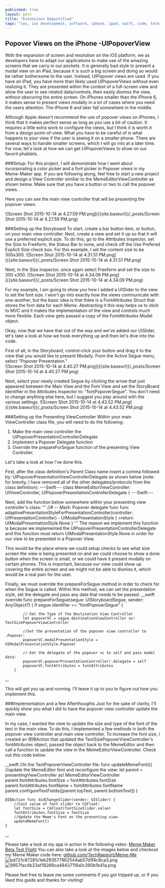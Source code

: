 ```yaml
---
published: true
layout: post
title: "Extensions Demystified"
tags: "ios, ios development, software, iphone, ipad, swift, code, tech rapport, techrapport, swift, extensions, xcode, swift 2.0"
---
```


## Popover Views on the iPhone -UIPopoverView

With the expansion of screen and resolution on the iOS platform, we as developers have to adapt our applications to make use of the amazing screens that we carry in our pockets.  It is generally bad style to present a modal view on an iPad, because it is such a big screen and doing so would be rather bothersome to the user.  Instead, UIPopover views are used.  If you have an iPad, you have more than likely used UIPopoverViews without even realizing it.  They are presented within the context of a full-screen view and allow the user to see related data/controls, then easily dismiss the view, without obscuring the entire screen.  On iPhones smaller than the iPhone 6, it makes sense to present views modally in a lot of cases where you need the users attention.  The iPhone 6 and later fall somewhere in the middle.  

Although Apple doesn't recommend the use of popover views on iPhones, I think that it makes perfect sense as long as you use a bit of caution.  It requires a little extra work to configure the views, but I think it is worth it from a design point-of-view.  What you have to be careful of is what happens to your view if the user is seeing it on a smaller phone.  There are several ways to handle smaller screens, which I will go into at a later time.  For now, let's look at how we can get UIPopoverViews to show on our favorit phablets.

###Setup:
For this project, I will demonstrate how I went about incorporating a color picker and a font picker in Popover views in my Meme-Maker app.  If you are following along, feel free to start a new project and design a View Controller similiar to the MemeEditorViewController as shown below.  Make sure that you have a button or two to call the popover views.

Here you can see the main view controller that will be presenting the popover views:

![Screen Shot 2015-10-14 at 4.27.59 PM.png]({{site.baseurl}}/_posts/Screen Shot 2015-10-14 at 4.27.59 PM.png)

###Setting up the Storyboard
To start, create a bar button item, or button, on your main view controller.  Next, create a view and set it up so that it will use a preferred explicit size.  To do this, go to the Attributes Inspector, set the Size to Freeform, the Status Bar to none, and check off the Use Prefered Explicit Size check box.  For this example, I set the content size to be 300x300. 
![Screen Shot 2015-10-14 at 4.31.51 PM.png]({{site.baseurl}}/_posts/Screen Shot 2015-10-14 at 4.31.51 PM.png)
 
 Next, in the Size Inspector, once again select Freeform and set the size to 300 x300.
 ![Screen Shot 2015-10-14 at 4.34.09 PM.png]({{site.baseurl}}/_posts/Screen Shot 2015-10-14 at 4.34.09 PM.png)

For my example, I am going to show you how I added a UISlider to the view to set the font size.  I won't go into exactly how the views communicate with one-another, but the basic idea is that there is a FontAttributes Struct that stores the font data for each Meme.  Abstracting it this way helps us to stick to MVC and it makes the implementation of the view and controls much more flexible.  Each view gets passed a copy of the FontAttributes Model object.

Okay, now that we have that out of the way and we've added our UISlider, let's take a look at how we hook everything up and then let's dive into the code.

First of all, in the Storyboard, control-click your button and drag it to the view that you would like to present Modally. From the Active Segue menu, select "Popover Presentation."  
![Screen Shot 2015-10-14 at 4.40.27 PM.png]({{site.baseurl}}/_posts/Screen Shot 2015-10-14 at 4.40.27 PM.png)

Next, select your newly created Segue by clicking the arrow that just appeared between the Main View and the Font View and set the StoryBoard Identifier in the Attributes Inspector to: "fontPopoverSegue".  You don't need to change anything else here, but I suggest you play around with the various settings.
![Screen Shot 2015-10-14 at 4.43.52 PM.png]({{site.baseurl}}/_posts/Screen Shot 2015-10-14 at 4.43.52 PM.png)

###Setting up the Presenting ViewController
Within your main ViewController class file, you will need to do the following:
1. Make the main view controller the UIPopoverPresentationControllerDelegate
2. Implement a Popover Delegate function
3. Override the prepareForSegue function of the presenting View Controller.

Let's take a look at how I've done this.

First, after the class definition's Parent Class name insert a comma followed by: UIPopoverPresentationViewControllerDelegate as shown below (note: for brevity, I have removed all of the other delegates/protocols from the class definition):
---Swift---
class MemeEditorViewController: UIViewController, UIPopoverPresentationControllerDelegate {
---Swift---

Next, add the function below somewhere within your presenting view controller's class:
'''
    //# -- Mark: Popover delegate func
    func adaptivePresentationStyleForPresentationController(controller: UIPresentationController) - UIModalPresentationStyle {
        >return UIModalPresentationStyle.None
    }
'''
The reason we implement this function is because we implemented the UIPopoverPresentationControllerDelegate and this function must return UIModalPresentationStyle.None in order for our view to be presented in a Popover View.

This would be the place where we could setup checks to see what size screen the view is being presented on and we could choose to show a done button when the screen is small, or we could have it present modally on certain phones.  This is important, because our view could show up covering the entire screen and we might not be able to dismiss it, which would be a real pain for the user.

Finally, we must override the prepareForSegue method in order to check for when the Segue is called.  Within this method, we can set the presentation style, set the delegate and pass any data that needs to be passed.
,,,swift
    override func prepareForSegue(segue: UIStoryboardSegue, sender: AnyObject?) {
        if segue.identifier == "fontPopoverSegue" {
            
            //-Set the Type of the Destination View Controller
            let popoverVC = segue.destinationViewController as! 	TextSizePopoverViewController 
            
            //Set the presentation of the popover view controller to .Popover:
            popoverVC.modalPresentationStyle = UIModalPresentationStyle.Popover
            
            //-Set the delegate of the popover vc to self and pass model data:
            popoverVC.popoverPresentationController!.delegate = self
            popoverVC.fontAttributes = fontAttributes
        }
,,,

This will get you up and running.  I'll leave it up to you to figure out how you implement this.  

###Implementation and a few Afterthoughts
Just for the sake of clarity, I'll quickly show you what I did to have the popover view controller update the main view.

In my case, I wanted the view to update the size and type of the font of the text in the main view.  To do this, I implemented a few methods in both the popover view controller and main view controller.  To increase the font size, I created an @IBAction that updated the TextSizePopoverViewController's fontAttributes object, passed the object back to the MemeEditor and then call a function to update the view in the MemeEditorViewController.  Check out this code below:

,,,swift
    //In the TextPopoverViewController file:
    func updateMemeFont(){
        //update the MemeEditor font and reconfigure the view:
        let parent = presentingViewController as! MemeEditorViewController
        parent.fontAttributes.fontSize = fontAttributes.fontSize
        parent.fontAttributes.fontName = fontAttributes.fontName
        parent.configureTextFields([parent.topText, parent.bottomText])
    }
    
    @IBAction func didChangeSlider(sender: UISlider) {
        //Cast value of font slider to CGFloat:
        let fontSize = CGFloat(fontSizeSlider.value)
        fontAttributes.fontSize = fontSize
        //Update the Meme's Font on the presenting view
        updateMemeFont()
    }
,,,

Please take a look at my app in action in the following video: [Meme Maker Beta Test Flight](https://www.youtube.com/watch?v=2aUd8Y6TG0E)  You can also take a look at the images below and checkout my Meme Maker code here: [github.com/TechRapport/Meme-Me](https://github.com/TechRapport/Meme-Me)
![bd721c87281c1eb293577962544ab57d1f4c8ca3.png]({{site.baseurl}}/_posts/bd721c87281c1eb293577962544ab57d1f4c8ca3.png)![9957fac4b23ef18266ca48437116a1c390b1b41a.png]({{site.baseurl}}/_posts/9957fac4b23ef18266ca48437116a1c390b1b41a.png)

Please feel free to leave me some comments if you got tripped up, or if you liked this guide and thanks for visiting!